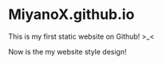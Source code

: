 # MiyanoX.github.io

This is my first static website on Github! >_<

Now is the my website style design!
